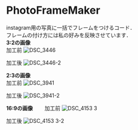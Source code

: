 # PhotoFrameMaker
instagram用の写真に一括でフレームをつけるコード．  
フレームの付け方には私の好みを反映させています．  
**3:2の画像**   
加工前
![DSC_3446](https://github.com/TakuyaMitarai/PhotoFrameMaker/assets/106578561/5f3b085a-9c7e-41aa-9013-a4c4d5dc44e2)

加工後
![DSC_3446-2](https://github.com/TakuyaMitarai/PhotoFrameMaker/assets/106578561/a399847e-097f-44b5-a44a-3833e1a1ec01)

**2:3の画像**  
加工前
![DSC_3941](https://github.com/TakuyaMitarai/PhotoFrameMaker/assets/106578561/79408753-7845-435f-b6a5-cb49e4286676)

加工後
![DSC_3941-2](https://github.com/TakuyaMitarai/PhotoFrameMaker/assets/106578561/3e62bbc0-d6ef-4663-8e2b-ac1714bdf9d6)

**16:9の画像**　　 
加工前
![DSC_4153 3](https://github.com/TakuyaMitarai/PhotoFrameMaker/assets/106578561/822188b7-365b-44e0-82ae-c8c7a3e27364)

加工後
![DSC_4153 3-2](https://github.com/TakuyaMitarai/PhotoFrameMaker/assets/106578561/bf92044c-e610-4499-8159-856a43ce99f5)


